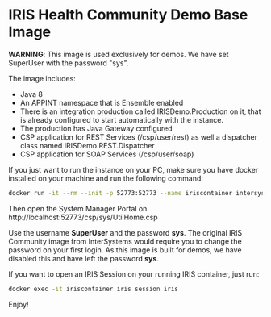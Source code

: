 # IRIS Health Community Demo Base Image

**WARNING**: This image is used exclusively for demos. We have set SuperUser with the password "sys".

The image includes:
- Java 8
- An APPINT namespace that is Ensemble enabled
- There is an integration production called IRISDemo.Production on it, that is already configured to start automatically with the instance.
- The production has Java Gateway configured
- CSP application for REST Services (/csp/user/rest) as well a dispatcher class named IRISDemo.REST.Dispatcher
- CSP application for SOAP Services (/csp/user/soap)

If you just want to run the instance on your PC, make sure you have docker installed on your machine and run the following command:

```bash
docker run -it --rm --init -p 52773:52773 --name iriscontainer intersystemsdc/irisdemo-base-irishealthint-community:version-1.7.1
```

Then open the System Manager Portal on http://localhost:52773/csp/sys/UtilHome.csp

Use the username **SuperUser** and the password **sys**. The original IRIS Community image from InterSystems would require you to change the password on your first login. As this image is built for demos, we have disabled this and have left the password **sys**.

If you want to open an IRIS Session on your running IRIS container, just run:

```bash
docker exec -it iriscontainer iris session iris
```

Enjoy!